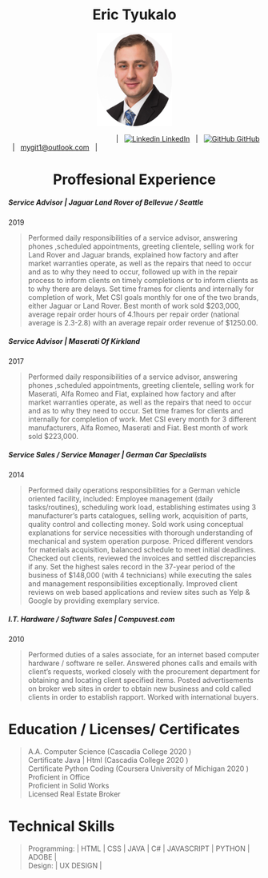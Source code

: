                              

 
 <h1 align="center"> Eric Tyukalo </h1>
 
 <p align="center"> <img src="https://github.com/tyukie2/Resume/blob/main/PROFILE_2.jpg" alt="Profile Picture" width="150"> </p>
 
  &emsp;  &emsp;   &emsp; &emsp; &emsp; &emsp; &emsp; &emsp; &emsp; &emsp; &emsp; &emsp; 
 | &nbsp; [![Linkedin](https://i.stack.imgur.com/gVE0j.png) LinkedIn](https://www.linkedin.com/in/eric-tyukalo-b046981a6/) &nbsp; 
 | &nbsp; [![GitHub](https://i.stack.imgur.com/tskMh.png) GitHub](https://github.com/) &nbsp; | &nbsp;
 mygit1@outlook.com &nbsp; |
 
 <h1 align="center"> Proffesional Experience </h4>

##### Service Advisor  | Jaguar Land Rover of Bellevue / Seattle
2019
> Performed daily responsibilities of a service advisor, answering phones ,scheduled appointments, greeting clientele, selling work for Land Rover and Jaguar brands, explained how factory and after market warranties operate, as well as the repairs that need to occur and as to why they need to occur, followed up with in the repair process to inform clients on timely completions or to inform clients as to why there are delays. Set time frames for clients and internally for completion of work, Met CSI goals monthly for one of the two brands, either Jaguar or Land Rover. Best month of work sold $203,000, average repair order hours of 4.1hours per repair order (national average is 2.3-2.8) with an average repair order revenue of $1250.00.

##### Service Advisor | Maserati Of Kirkland
2017
>  Performed daily responsibilities of a service advisor, answering phones ,scheduled appointments, greeting clientele, selling work for Maserati, Alfa Romeo and Fiat, explained how factory and after market warranties operate, as well as the repairs that need to occur and as to why they need to occur. Set time frames for clients and internally for completion of work. Met CSI every month for 3 different manufacturers, Alfa Romeo, Maserati and Fiat. Best month of work sold $223,000.

##### Service Sales /  Service Manager | German Car Specialists
2014
>Performed daily operations responsibilities for a German vehicle oriented facility, included: Employee management (daily tasks/routines), scheduling work load, establishing estimates using 3 manufacturer’s parts catalogues, selling work, acquisition of parts, quality control and collecting money. Sold work using conceptual explanations for service necessities with thorough understanding of mechanical and system operation purpose. Priced different vendors for materials acquisition, balanced schedule to meet initial deadlines. Checked out clients, reviewed the invoices and settled discrepancies if any. Set the highest sales record in the 37-year period of the business of $148,000 (with 4 technicians) while executing the sales and management responsibilities exceptionally. Improved client reviews on web based applications and review sites such as Yelp & Google by providing exemplary service.

##### I.T. Hardware / Software Sales | Compuvest.com
2010
>Performed duties of a sales associate, for an internet based computer hardware / software re seller. Answered phones calls and emails with client’s requests, worked closely with the procurement department for obtaining and locating client specified items. Posted advertisements on broker web sites in order to obtain new business and cold called clients in order to establish rapport. Worked with international buyers. 

# Education / Licenses/ Certificates

> A.A. Computer Science (Cascadia College 2020 )<br>
Certificate Java | Html (Cascadia College 2020 )<br>
Certificate Python Coding (Coursera University of Michigan 2020 )<br>
Proficient in Office <br>
Proficient in Solid Works <br>
Licensed Real Estate Broker <br>

# Technical Skills
>Programming: | HTML | CSS | JAVA | C# | JAVASCRIPT | PYTHON | ADOBE | <br>
Design: | UX DESIGN |
